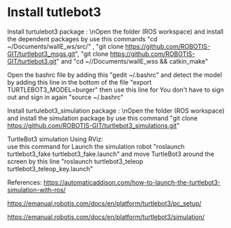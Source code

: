 # Install tutlebot3

Install turtulebot3 package : 
\nOpen the folder (ROS workspace) and install the dependent packages 
by use this commands "cd ~/Documents/wallE_ws/src/" , "git clone https://github.com/ROBOTIS-GIT/turtlebot3_msgs.git",  "git clone https://github.com/ROBOTIS-GIT/turtlebot3.git" and "cd ~//Documents/wallE_wss && catkin_make"

 Open the bashrc file by adding this "gedit ~/.bashrc" and detect the model by adding this line in the bottom of the file "export TURTLEBOT3_MODEL=burger" then use this line for You don't have to sign out and sign in again "source ~/.bashrc"
 
 Install turtulebot3_simulation package :
 \nOpen the folder (ROS workspace) and install the simulation package by use this command "git clone https://github.com/ROBOTIS-GIT/turtlebot3_simulations.git"
 
TurtleBot3 simulation Using RViz:  
use this command for Launch the simulation robot "roslaunch turtlebot3_fake turtlebot3_fake.launch" and move TurtleBot3 around the screen by this line "roslaunch turtlebot3_teleop turtlebot3_teleop_key.launch"

References:
https://automaticaddison.com/how-to-launch-the-turtlebot3-simulation-with-ros/

https://emanual.robotis.com/docs/en/platform/turtlebot3/pc_setup/

https://emanual.robotis.com/docs/en/platform/turtlebot3/simulation/

